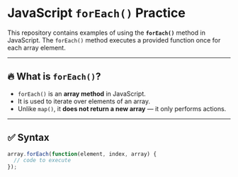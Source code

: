 # JavaScript `forEach()` Practice

This repository contains examples of using the **`forEach()`** method in JavaScript.
The `forEach()` method executes a provided function once for each array element.

---

## 🔥 What is `forEach()`?
- `forEach()` is an **array method** in JavaScript.
- It is used to iterate over elements of an array.
- Unlike `map()`, it **does not return a new array** — it only performs actions.

---

## ✅ Syntax
```js
array.forEach(function(element, index, array) {
  // code to execute
});
